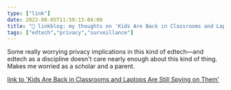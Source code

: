 ```yaml
---
type: ["link"]
date: 2022-08-05T11:59:13-04:00
title: "🔗 linkblog: my thoughts on 'Kids Are Back in Classrooms and Laptops Are Still Spying on Them'"
tags: ["edtech","privacy","surveillance"]
---
```

Some really worrying privacy implications in this kind of edtech—and edtech as a discipline doesn't care nearly enough about this kind of thing. Makes me worried as a scholar and a parent.
 

[link to 'Kids Are Back in Classrooms and Laptops Are Still Spying on Them'](https://www.wired.com/story/student-monitoring-software-privacy-in-schools/)
